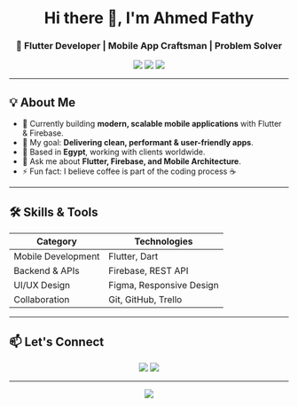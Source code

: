 <h1 align="center">Hi there 👋, I'm Ahmed Fathy</h1>
<h3 align="center">🚀 Flutter Developer | Mobile App Craftsman | Problem Solver</h3>

<p align="center">
  <img src="https://img.shields.io/badge/Flutter-Expert-blue?logo=flutter&logoColor=white" />
  <img src="https://img.shields.io/badge/Dart-Pro-blue?logo=dart&logoColor=white" />
  <img src="https://img.shields.io/badge/Firebase-Cloud-orange?logo=firebase&logoColor=white" />
</p>

---

## 💡 About Me
- 🔭 Currently building **modern, scalable mobile applications** with Flutter & Firebase.
- 🎯 My goal: **Delivering clean, performant & user-friendly apps**.
- 📍 Based in **Egypt**, working with clients worldwide.
- 💬 Ask me about **Flutter, Firebase, and Mobile Architecture**.
- ⚡ Fun fact: I believe coffee is part of the coding process ☕

---

## 🛠 Skills & Tools
| **Category**        | **Technologies** |
|---------------------|------------------|
| Mobile Development  | Flutter, Dart |
| Backend & APIs      | Firebase, REST API |
| UI/UX Design        | Figma, Responsive Design |
| Collaboration       | Git, GitHub, Trello |

---

## 📫 Let's Connect
<p align="center">
  <a href="https://www.linkedin.com/in/ahmedfathy"><img src="https://img.shields.io/badge/LinkedIn-Connect-blue?logo=linkedin&logoColor=white" /></a>
  <a href="mailto:ahmed@example.com"><img src="https://img.shields.io/badge/Email-Contact-red?logo=gmail&logoColor=white" /></a>
</p>

---

<p align="center">
  <img src="https://komarev.com/ghpvc/?username=AMFathyDev&label=Profile%20Views&color=0e75b6&style=flat" />
</p>
